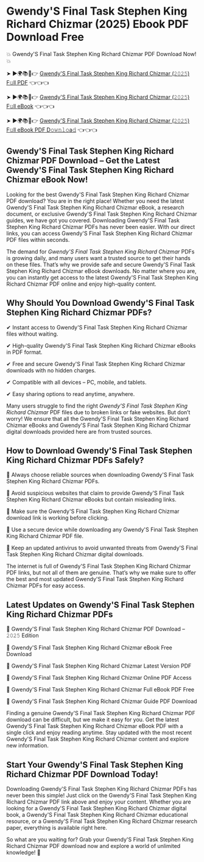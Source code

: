 # Gwendy'S Final Task Stephen King Richard Chizmar (2025) Ebook PDF Download Free

💥 Gwendy'S Final Task Stephen King Richard Chizmar PDF Download Now! 💥

➤ ►🌍📚📱👉 [Gwendy'S Final Task Stephen King Richard Chizmar (𝟸𝟶𝟸𝟻) F𝚞ll PDF](https://getpdf.xyz/gwendys-final-task-stephen-king-richard-chizmar) 👈👈👈


➤ ►🌍📚📱👉 [Gwendy'S Final Task Stephen King Richard Chizmar (𝟸𝟶𝟸𝟻) F𝚞ll eBook](https://getpdf.xyz/gwendys-final-task-stephen-king-richard-chizmar) 👈👈👈


➤ ►🌍📚📱👉 [Gwendy'S Final Task Stephen King Richard Chizmar (𝟸𝟶𝟸𝟻) F𝚞ll eBook PDF D𝚘𝚠𝚗𝚕𝚘a𝚍](https://getpdf.xyz/gwendys-final-task-stephen-king-richard-chizmar) 👈👈👈


## Gwendy'S Final Task Stephen King Richard Chizmar PDF Download – Get the Latest Gwendy'S Final Task Stephen King Richard Chizmar eBook Now!

Looking for the best Gwendy'S Final Task Stephen King Richard Chizmar PDF download? You are in the right place! Whether you need the latest Gwendy'S Final Task Stephen King Richard Chizmar eBook, a research document, or exclusive Gwendy'S Final Task Stephen King Richard Chizmar guides, we have got you covered. Downloading Gwendy'S Final Task Stephen King Richard Chizmar PDFs has never been easier. With our direct links, you can access Gwendy'S Final Task Stephen King Richard Chizmar PDF files within seconds.

The demand for *Gwendy'S Final Task Stephen King Richard Chizmar* PDFs is growing daily, and many users want a trusted source to get their hands on these files. That’s why we provide safe and secure Gwendy'S Final Task Stephen King Richard Chizmar eBook downloads. No matter where you are, you can instantly get access to the latest Gwendy'S Final Task Stephen King Richard Chizmar PDF online and enjoy high-quality content.

## Why Should You Download Gwendy'S Final Task Stephen King Richard Chizmar PDFs?

✔ Instant access to Gwendy'S Final Task Stephen King Richard Chizmar files without waiting.

✔ High-quality Gwendy'S Final Task Stephen King Richard Chizmar eBooks in PDF format.

✔ Free and secure Gwendy'S Final Task Stephen King Richard Chizmar downloads with no hidden charges.

✔ Compatible with all devices – PC, mobile, and tablets.

✔ Easy sharing options to read anytime, anywhere.

Many users struggle to find the right *Gwendy'S Final Task Stephen King Richard Chizmar* PDF files due to broken links or fake websites. But don’t worry! We ensure that all the Gwendy'S Final Task Stephen King Richard Chizmar eBooks and Gwendy'S Final Task Stephen King Richard Chizmar digital downloads provided here are from trusted sources.

## How to Download Gwendy'S Final Task Stephen King Richard Chizmar PDFs Safely?

📌 Always choose reliable sources when downloading Gwendy'S Final Task Stephen King Richard Chizmar PDFs.

📌 Avoid suspicious websites that claim to provide Gwendy'S Final Task Stephen King Richard Chizmar eBooks but contain misleading links.

📌 Make sure the Gwendy'S Final Task Stephen King Richard Chizmar download link is working before clicking.

📌 Use a secure device while downloading any Gwendy'S Final Task Stephen King Richard Chizmar PDF file.

📌 Keep an updated antivirus to avoid unwanted threats from Gwendy'S Final Task Stephen King Richard Chizmar digital downloads.

The internet is full of Gwendy'S Final Task Stephen King Richard Chizmar PDF links, but not all of them are genuine. That’s why we make sure to offer the best and most updated Gwendy'S Final Task Stephen King Richard Chizmar PDFs for easy access.

## Latest Updates on Gwendy'S Final Task Stephen King Richard Chizmar PDFs

🔹 Gwendy'S Final Task Stephen King Richard Chizmar PDF Download – 𝟸𝟶𝟸𝟻 Edition

🔹 Gwendy'S Final Task Stephen King Richard Chizmar eBook Free Download

🔹 Gwendy'S Final Task Stephen King Richard Chizmar Latest Version PDF

🔹 Gwendy'S Final Task Stephen King Richard Chizmar Online PDF Access

🔹 Gwendy'S Final Task Stephen King Richard Chizmar Full eBook PDF Free

🔹 Gwendy'S Final Task Stephen King Richard Chizmar Guide PDF Download

Finding a genuine Gwendy'S Final Task Stephen King Richard Chizmar PDF download can be difficult, but we make it easy for you. Get the latest Gwendy'S Final Task Stephen King Richard Chizmar eBook PDF with a single click and enjoy reading anytime. Stay updated with the most recent Gwendy'S Final Task Stephen King Richard Chizmar content and explore new information.

## Start Your Gwendy'S Final Task Stephen King Richard Chizmar PDF Download Today!

Downloading Gwendy'S Final Task Stephen King Richard Chizmar PDFs has never been this simple! Just click on the Gwendy'S Final Task Stephen King Richard Chizmar PDF link above and enjoy your content. Whether you are looking for a Gwendy'S Final Task Stephen King Richard Chizmar digital book, a Gwendy'S Final Task Stephen King Richard Chizmar educational resource, or a Gwendy'S Final Task Stephen King Richard Chizmar research paper, everything is available right here.

So what are you waiting for? Grab your Gwendy'S Final Task Stephen King Richard Chizmar PDF download now and explore a world of unlimited knowledge! 🚀